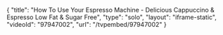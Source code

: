 {
    "title": "How To Use Your Espresso Machine - Delicious Cappuccino & Espresso Low Fat & Sugar Free",
    "type": "solo",
    "layout": "iframe-static",
    "videoId": "97947002",
    "url": "\/tvpembed\/97947002"
}